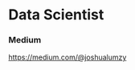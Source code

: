 # Data Scientist

### Medium
<a href="https://medium.com/@joshualumz)"> https://medium.com/@joshualumzy </a>

